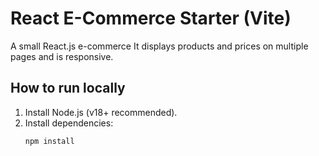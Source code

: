 # React E-Commerce Starter (Vite)

A small React.js e-commerce
It displays products and prices on multiple pages and is responsive.

## How to run locally
1. Install Node.js (v18+ recommended).
2. Install dependencies:
   ```bash
   npm install
